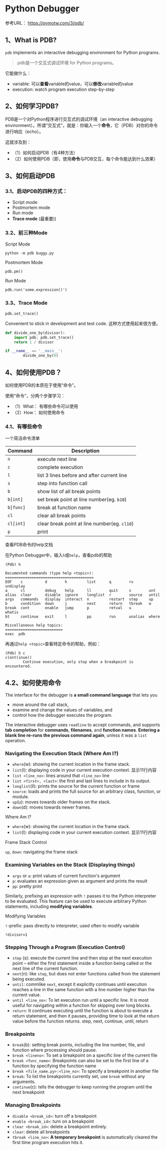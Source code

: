 # Python Debugger

参考URL： https://pymotw.com/3/pdb/

## 1、What is PDB?

`pdb` implements an interactive debugging environment for Python programs.

> pdb是一个交互式调试环境 for Python programs。

它能做什么：

- variable: 可以**查看**variable的value，可以**修改**variable的value
- execution: watch program execution step-by-step

## 2、如何学习PDB?

PDB是一个对Python程序进行交互式的调试环境（an interactive debugging environment）。所谓“交互式”，就是：你输入一个**命令**，它（PDB）对你的命令进行响应（echo）。

这就涉及到：

- （1）如何启动PDB（有4种方法）
- （2）如何使用PDB（即，使用**命令**与PDB交互，每个命令能达到什么效果）


## 3、如何启动PDB

### 3.1、启动PDB的四种方式：

- Script mode
- Postmortem mode
- Run mode
- **Trace mode** (最重要))

### 3.2、前三种Mode

Script Mode

```
python -m pdb buggy.py
```

Postmortem Mode

```
pdb.pm()
```

Run Mode

```
pdb.run('some.expression()')
```

### 3.3、Trace Mode

```
pdb.set_trace()
```

Convenient to stick in development and test code. 这种方式使用起来很方便。


```python
def divide_one_by(divisor):
    import pdb; pdb.set_trace()
    return 1 / divisor

if __name__ == '__main__':
        divide_one_by(0)
```


## 4、如何使用PDB？

如何使用PDB的本质在于使用“命令”。

使用“命令”，分两个步骤学习：

- （1）What： 有哪些命令可以使用
- （2）How：  如何使用命令

### 4.1、有哪些命令

一个简洁命令清单

| Command   | Description                                  |
| --------- | -------------------------------------------- |
| `n`       | execute next line                            |
| `c`       | complete execution                           |
| `l`       | list 3 lines before and after current line   |
| `s`       | step into function call                      |
| `b`       | show list of all break points                |
| `b[int]`  | set break point at line number(eg. `b10`)    |
| `b[func]` | break at function name                       |
| `cl`      | clear all break points                       |
| `cl[int]` | clear break point at line number(eg. `cl10`) |
| `p`       | print                                        |


查看PDB命令的help文档

在Python Debugger中，输入`h`或`help`，查看pdb的帮助

```
(Pdb) h

Documented commands (type help <topic>):
========================================
EOF    c          d        h         list      q        rv       undisplay
a      cl         debug    help      ll        quit     s        unt      
alias  clear      disable  ignore    longlist  r        source   until    
args   commands   display  interact  n         restart  step     up       
b      condition  down     j         next      return   tbreak   w        
break  cont       enable   jump      p         retval   u        whatis   
bt     continue   exit     l         pp        run      unalias  where    

Miscellaneous help topics:
==========================
exec  pdb

```

再通过`help <topic>`查看特定命令的帮助，例如：

```
(Pdb) h c
c(ont(inue))
        Continue execution, only stop when a breakpoint is encountered.
```

## 4.2、如何使用命令

The interface for the debugger is **a small command language** that lets you 

- move around the call stack, 
- examine and change the values of variables, and 
- control how the debugger executes the program. 

The interactive debugger uses `readline` to accept commands, and supports **tab completion** for **commands**, **filenames**, and **function names**. **Entering a blank line re-runs the previous command again**, unless it was a `list` operation.

### Navigating the Execution Stack (Where Am I?)

- `where`(w): showing the current location in the frame stack.
- `list`(l): displaying code in your current execution context. 显示11行内容
- `list <line_no>`: lines around that `<line_no>` line
- `list <first>, <last>`: the first and last lines to include in its output.
- `longlist`(ll): prints the source for the current function or frame
- `source`:  loads and prints the full source for an arbitrary class, function, or module.
- `up`(u): moves towards older frames on the stack. 
- `down`(d): moves towards newer frames.

Where Am I?

- `where`(w): showing the current location in the frame stack.
- `list`(l): displaying code in your current execution context. 显示11行内容

Frame Stack Control

`up`, `down`: navigating the frame stack

### Examining Variables on the Stack (Displaying things)

- `args` or `a`: print values of current function's argument
- `p`: evaluates an expression given as argument and prints the result
- `pp`: pretty print

Similarly, prefixing an expression with `!` passes it to the Python interpreter to be evaluated. This feature can be used to execute arbitrary Python statements, including **modifying variables**. 

Modifying Variables

`!`-prefix: pass directly to interpreter, used often to modify variable

```
!divisor=1
```

### Stepping Through a Program (Execution Control)

- `step` (s): execute the current line and then stop at the next execution point – either the first statement inside a function being called or the next line of the current function.
- `next`(n): like `step`, but does not enter functions called from the statement being executed. 
- `until`: commlike `next`, except it explicitly continues until execution reaches a line in the same function with a line number higher than the current value. 
- `until <line_no>`: To let execution run until a specific line. It is most useful for navigating within a function for skipping over long blocks.
- `return`: It continues executing until the function is about to execute a return statement, and then it pauses, providing time to look at the return value before the function returns.
step, next, continue, until, return



### Breakpoints

- `break`(b): setting break points, including the line number, file, and function where processing should pause.
- `break <lineno>`: To set a breakpoint on a specific line of the current file
- `break <func_name>`: Breakpoints can also be set to the first line of a function by specifying the function name
- `break <file_name.py>:<line_no>`: To specify a breakpoint in another file
- `break`: To list the breakpoints currently set, use `break` without any arguments. 
- `continue`(c): tells the debugger to keep running the program until the next breakpoint

### Managing Breakpoints

- `disable <break_id>`: turn off a breakpoint
- `enable <break_id>`: turn on a breakpoint
- `clear <break_id>`: delete a breakpoint entirely.
- `clear`: delete all breakpoints
- `tbreak <line_no>`: **A temporary breakpoint** is automatically cleared the first time program execution hits it. 

